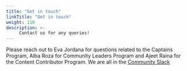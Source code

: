 ```yaml
---
title: "Get in touch"
linkTitle: "Get in touch"
weight: 110
description: >-
     Contact us for any queries!
---
```


Please reach out to Eva Jordana for questions related to the Captains Program, Alba Roza for Community Leaders Program and Ajeet Raina for the Content Contributor Program. We are all in the [Community Slack](dockr.ly/Slack)
